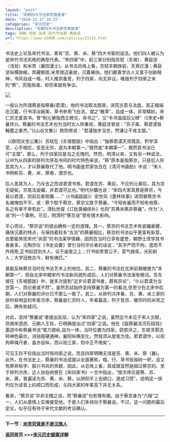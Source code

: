 ```yaml
---
layout: "post"
title: "宋朝四大书法家究竟是谁"
date: "2018-12-17 16:15"
categories: "宋元历史"
description: "宋朝四大书法家究竟是谁"
tags: 宋朝 苏轼 米芾 四大书法家 黄庭坚
url: https://www.y5000.com/zgls/sy/23132.html
---
```






书法史上论及宋代书法，素有“苏、黄、米、蔡”四大书家的说法。他们四人被认为是宋代书法风格的典型代表。“宋四家”中，前三家分别指苏轼（东坡）、黄庭坚（涪翁）和米芾（襄阳漫士)。从书法风格上看，苏轼丰腴跌宕，天真烂漫；黄庭坚纵横拗崛，昂藏郁拔;米芾俊迈豪放，沉着痛快。他们都善学古人又富于创新精神，书风自成一格，时人推崇备至，列于四家，向无异议。唯独列于四家之末的“蔡”，究竟指谁，却历来就有争议。

![](https://img.y5000.com/uploads/allimg/170628/8-1F62Q6135K18.jpg)

一般认为所谓蔡是指蔡襄(君谟)，他的书法取法晋唐，讲究古意与法度。其正楷端庄沉着，行书淳淡婉美，草书参用飞白法，谓之“散草”，自成一体，非常精妙。宋仁宗尤爱其书，曾“制元舅陇西王碑文，命书之”，又“令书温成后父碑”（《宋史•蔡襄传》)。蔡襄的书法艺术也为当时文人所重视，黄庭坚曾说：“苏子美、蔡君谟皆翰墨之豪杰。”(《山谷文集》）欧阳修说：“君谨独步当世，然谦让不肯主盟。”

（《欧阳文忠公集》）苏轼在《东坡题跋》中指出：“独蔡君谟天资既高，积学深至，心手相应，变态无穷，遂为本朝第一。”既然是“本朝第一”，既然其书法已可“主盟”，那么，列于四家应是当之无愧的。然而，明清以来，又有另一种说法，认W为从四家的排列次序及书风的时代特色来说，“蔡”原本是指蔡京，只是后人厌恶其为人，才以蔡襄取代了他。明书画鉴赏家张丑在《清河书画舫》中说：“宋人书例称苏、黄、米、蔡者，谓京也。

后人恶其为人，乃斥去之而进君谟书焉。君谟在苏、黄前，不应列元章后，其为京无疑矣。京笔法姿媚，非君谟可比也。”明代孙鑛也说：“宋四大家其蔡是蔡京，今易以君谟，则前后辈倒置……”（《书画跋跋》）安世凤《墨林快事》进而替蔡京书名被掩抱不平，说：蔡卞胜于蔡京，蔡京又胜于蔡襄，“今知有襄而不知有他蔡，名之有幸不幸若此”。清杭世骏《订批类编续补》也将“苏黄米蔡非蔡襄”，作为“人讹”的一个事例。可见，明清时“蔡京说”曾有很大影响。

平心而论，“蔡京说”的提出确有一定的道理。其一，蔡京的书法艺术有姿媚豪健、痛快沉着的特点，与保持着较多“古法”的蔡襄相比，蔡京的书法似乎更富有新意，也更能体现宋代“尚意”的书法美学情趣，因而在当时已享有盛誉，朝野士庶学其书者甚多。元陶宗仪《书史会要》曾引当时评论者的话说：“其字严而不拘，逸而不外规矩,正书如冠剑大人，议于庙堂之上；行书如贵胄公子，意气赫奕，光彩射人；大字冠绝古今，鲜有俦匹。”

甚能反映蔡京当时在书法艺术上的地位。其二，蔡襄的书法在北宋前期被推为“本朝第一”，但自北宋中期宋代书法新风貌形成后，人们对蔡襄书法渐有微词。苏东坡在《东坡题跋》中，就多次提到“近岁论君谟书者，颇有异论”，“仆以君谟为当世第一，而论者或不然”。虽然苏拭始终坚持蔡襄为第一的看法,但至少在北宋中后期，人们对蔡襄的评价已不那么一致了。其三，从排列次序看，苏、黄、米三家的排列有明显的年辈次序，蔡襄是仁宗时人，年辈最高，列于哲宗、徽宗时的米芾之后，确有些疑问。

对此，坚持“蔡襄说”者提出反驳，认为“宋四家”之说，虽然迄今未见于宋人文献，但南宋遗民、元朝人王存，已明确提出过“四家”之说。他在《跋蔡襄洮河石砚铭》墨迹中称蔡襄书法“笔力疏纵,自为一体，当时位置为四家。窃尝评之，东坡浑灏流转神色最壮，涪翁瘦硬通神，襄阳纵横变化，然皆须从放笔为佳。若君谟作，以视拘牵绳尺者，虽亦自纵，而以视三家，则中正不倚矣”。

可见王存不仅指出当时有四家之说，而且四家明确无误是苏、黄、米、蔡（襄)。此外，在书法史上，蔡襄的书法成就以全面著称，楷、行、草书皆独树一帜，且又有屏弃帖学、振兴书风的贡献，因此，从总体上看，其成就显然是超过蔡京的。至于排列次序，近人张伯驹曾在《宋四家书》一文中指出，“按次序应是蔡、苏、米、黄，普遍读为苏、黄、米、蔡，以阴阳平上去顺口，遂成习惯”。说明这一排列仅为读音上的顺口而形成，与四大家的年辈高下并无关系。

看来，“蔡京说”并非无稽之谈，而“蔡襄说”也有理有据。由于蔡京身为“六贼”之一，人们从感情上实难接受他，于是人们多倾向于蔡襄说。不过，这一问题的最后定论，似乎应有待于宋代文献的考证确认。

* * *

**下一节：[米芾究竟是不是汉族人](https://www.y5000.com/zgls/sy/23133.html)**

**返回首页 >>>[宋元历史疑案详解](https://www.y5000.com/zgls/sy/23199.html)**
